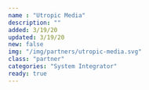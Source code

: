 ```yaml
---
name : "Utropic Media"
description: ""
added: 3/19/20
updated: 3/19/20
new: false
img: "/img/partners/utropic-media.svg"
class: "partner"
categories: "System Integrator"
ready: true
---
```

